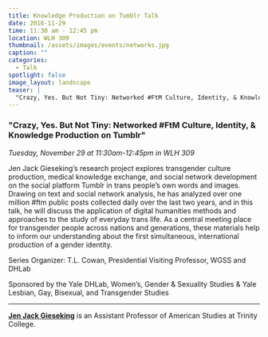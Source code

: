 ```yaml
---
title: Knowledge Production on Tumblr Talk
date: 2016-11-29 
time: 11:30 am - 12:45 pm
location: WLH 309
thumbnail: /assets/images/events/networks.jpg
caption: ""
categories: 
  - Talk
spotlight: false 
image_layout: landscape
teaser: |
  "Crazy, Yes. But Not Tiny: Networked #FtM Culture, Identity, & Knowledge Production on Tumblr Tuesday, November 29 at 11:30am-12:45pm in WLH 309 Jen Jack Gieseking’s research project explores..."
---
```


### "Crazy, Yes. But Not Tiny: Networked #FtM Culture, Identity, &amp; Knowledge Production on Tumblr"
*Tuesday, November 29 at 11:30am-12:45pm in WLH 309*  
   
Jen Jack Gieseking’s research project explores transgender culture production, medical knowledge exchange, and social network development on the social platform Tumblr in trans people’s own words and images. Drawing on text and social network analysis, he has analyzed over one million #ftm public posts collected daily over the last two years, and in this talk, he will discuss the application of digital humanities methods and approaches to the study of everyday trans life. As a central meeting place for transgender people across nations and generations, these materials help to inform our understanding about the first simultaneous, international production of a gender identity.
   
Series Organizer: T.L. Cowan, Presidential Visiting Professor, WGSS and DHLab

Sponsored by the Yale DHLab, Women’s, Gender &amp; Sexuality Studies &amp; Yale Lesbian, Gay, Bisexual, and Transgender Studies
   
---
   
[**Jen Jack Gieseking**](http://internet2.trincoll.edu/FacProfiles/default.aspx?fid=1480171) is an Assistant Professor of American Studies at Trinity College.